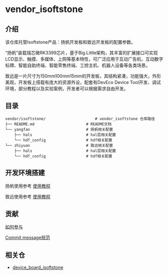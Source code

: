 # vendor_isoftstone

## 介绍

该仓库托管Isoftstone产品：扬帆开发板和致远开发板的配置参数。

“扬帆”装载瑞芯微RK3399芯片，基于Big.Little架构，其丰富的扩展接口可实现LCD显示、触摸、多媒体、上网等基本特性，可广泛应用于互动广告机、互动数字标牌、智能自助终端、智能零售终端、工控主机、机器人设备等各类场景。

致远是一片尺寸为150mm100mm15mm的开发板，其结构紧凑，功能强大，外形美观，开发板上搭载有庞大的资源外设，配套有DevEco Device Tool开发、调试环境，部分教程以及实验案例，开发者可以根据需求自由开发。

## 目录

```
vendor/isoftstone/    		       		# vendor_isoftstone 仓库路径
├── README.md                       # README文档
└── yangfan                         # 扬帆相关配置
    ├── hals                        # hal层相关配置
    └── hdf_config                  # hdf相关配置
└── zhiyuan                         # 致远相关配置	
    ├── hals                        # hal层相关配置
    └── hdf_config                  # hdf相关配置
```

## 开发环境搭建

扬帆使用参考 [使用教程](https://gitee.com/openharmony-sig/device_board_isoftstone/blob/master/yangfan/README_zh.md)

致远使用参考 [使用教程](https://gitee.com/openharmony-sig/device_board_isoftstone/blob/master/致远/README_zh.md)


## 贡献

[如何参与](https://gitee.com/openharmony/docs/blob/HEAD/zh-cn/contribute/%E5%8F%82%E4%B8%8E%E8%B4%A1%E7%8C%AE.md)

[Commit message规范](https://gitee.com/openharmony/device_qemu/wikis/Commit%20message%E8%A7%84%E8%8C%83?sort_id=4042860)

## 相关仓

* [device_board_isoftstone](https://gitee.com/openharmony-sig/device_board_isoftstone)



